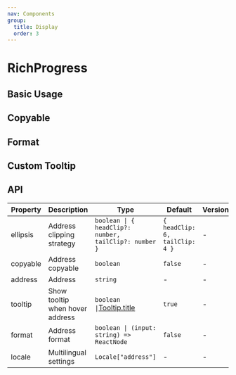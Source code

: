 ```yaml
---
nav: Components
group:
  title: Display
  order: 3
---
```


# RichProgress

## Basic Usage

<!-- <code src="./demos/basic.tsx"></code> -->

## Copyable

<!-- <code src="./demos/copyable.tsx"></code> -->

## Format

<!-- <code src="./demos/format.tsx"></code> -->

## Custom Tooltip

<!-- <code src="./demos/customTooltip.tsx"></code> -->

## API

| Property | Description | Type | Default | Version |
| --- | --- | --- | --- | --- |
| ellipsis | Address clipping strategy | `boolean \| { headClip?: number, tailClip?: number }` | `{ headClip: 6, tailClip: 4 }` | - |
| copyable | Address copyable | `boolean` | `false` | - |
| address | Address | `string` | - | - |
| tooltip | Show tooltip when hover address | `boolean \|`[Tooltip.title](https://ant.design/components/tooltip-cn#api) | `true ` | - |
| format | Address format | `boolean \| (input: string) => ReactNode` | `false` | - |
| locale | Multilingual settings | `Locale["address"]` | - | - |
